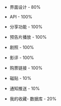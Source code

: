 - 界面设计 - 80%

- API - 100%

- 分享功能 - 100%

- 预告片播放 - 100%

- 剧照 - 100%

- 影评 - 100%

- 购票链接 - 100%

- 磁贴 - 10%

- 通知推送 - 10%

- 我的收藏- 数据库 - 20%
